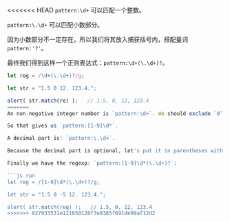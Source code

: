 
<<<<<<< HEAD
`pattern:\d+` 可以匹配一个整数。

`pattern:\.\d+` 可以匹配小数部分。

因为小数部分不一定存在，所以我们将其放入捕获括号内，搭配量词 `pattern:'?'`。

最终我们得到这样一个正则表达式：`pattern:\d+(\.\d+)?`。

```js run
let reg = /\d+(\.\d+)?/g;

let str = "1.5 0 12. 123.4.";

alert( str.match(re) );   // 1.5, 0, 12, 123.4
=======
An non-negative integer number is `pattern:\d+`. We should exclude `0` as the first digit, as we don't need zero, but we can allow it in further digits.

So that gives us `pattern:[1-9]\d*`.

A decimal part is: `pattern:\.\d+`.

Because the decimal part is optional, let's put it in parentheses with the quantifier `pattern:'?'`.

Finally we have the regexp: `pattern:[1-9]\d*(\.\d+)?`:

```js run
let reg = /[1-9]\d*(\.\d+)?/g;

let str = "1.5 0 -5 12. 123.4.";

alert( str.match(reg) );   // 1.5, 0, 12, 123.4
>>>>>>> 027933531e121650120f7e8385f691de99af12d2
```
